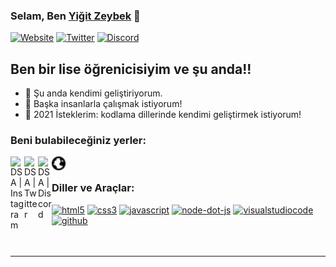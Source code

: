 ### Selam, Ben [Yiğit Zeybek][Website] 👋

[![Website](https://img.shields.io/website?down_color=Red&down_message=Kapal%C4%B1&label=yigitzeybek.com&style=for-the-badge&up_color=Green&up_message=A%C3%A7%C4%B1k&url=http%3A%2F%2Fwww.yigitzeybek.com)](https://yigitzeybek.com/)
[![Twitter](https://img.shields.io/twitter/follow/mrygtzz?color=GREEN&label=Twitter&style=for-the-badge)](https://twitter.com/mrygtzz)
[![Discord](https://img.shields.io/discord/876979337432301609?label=Sunucumuz&style=for-the-badge)](https://discord.gg/tbzna9V6Xv)

## Ben bir lise öğrenicisiyim ve şu anda!!

- 🌱 Şu anda kendimi geliştiriyorum.
- 👯 Başka insanlarla çalışmak istiyorum!
- 🥅 2021 İsteklerim: kodlama dillerinde kendimi geliştirmek istiyorum!

### Beni bulabileceğiniz yerler:

[<img align="left" alt="DSA | Instagram" width="22px" src="https://cdn.jsdelivr.net/npm/simple-icons@v3/icons/instagram.svg" />][Instagram]
[<img align="left" alt="DSA | Twitter" width="22px" src="https://cdn.jsdelivr.net/npm/simple-icons@v3/icons/twitter.svg" />][Twitter]
[<img align="left" alt="DSA | Discord" width="22px" src="https://cdn.jsdelivr.net/npm/simple-icons@v3/icons/discord.svg" />][Discord]
[<img align="left" alt="yigitzeybek.com" width="22px" src="https://raw.githubusercontent.com/iconic/open-iconic/master/svg/globe.svg" />][Website]

<br />

### Diller ve Araçlar:
[<img src='https://cdn.jsdelivr.net/npm/simple-icons@3.0.1/icons/html5.svg' alt='html5' height='40'>](https://github.com/mrygtzz)
[<img src='https://cdn.jsdelivr.net/npm/simple-icons@3.0.1/icons/css3.svg' alt='css3' height='40'>](https://github.com/mrygtzz)   [<img src='https://cdn.jsdelivr.net/npm/simple-icons@3.0.1/icons/javascript.svg' alt='javascript' height='40'>](https://github.com/mrygtzz)  [<img src='https://cdn.jsdelivr.net/npm/simple-icons@3.0.1/icons/node-dot-js.svg' alt='node-dot-js' height='40'>](https://github.com/mrygtzz)  [<img src='https://cdn.jsdelivr.net/npm/simple-icons@3.0.1/icons/visualstudiocode.svg' alt='visualstudiocode' height='40'>](https://github.com/mrygtzz) [<img src='https://cdn.jsdelivr.net/npm/simple-icons@3.0.1/icons/github.svg' alt='github' height='40'>](https://github.com/mrygtzz)  
<br />
<br />

---

[Website]: https://mrygtzz.cf
[Instagram]: https://www.instagram.com/mr.ygtzz
[Twitter]: https://www.twitter.com/ygtzzoffical
[Discord]: https://discord.gg/tbzna9V6Xv
